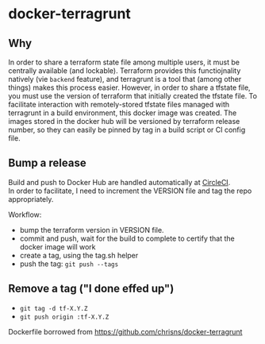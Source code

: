 # docker-terragrunt

## Why
In order to share a terraform state file among multiple users, it must be centrally available (and lockable).
Terraform provides this functiojnality natively (vie `backend` feature), and terragrunt is a tool that (among other things) makes this process easier.
However, in order to share a tfstate file, you must use the version of terraform that initially created the tfstate file.  To facilitate interaction with
remotely-stored tfstate files managed with terragrunt in a build environment, this docker image was created.  The images stored in the docker hub will be
versioned by terraform release number, so they can easily be pinned by tag in a build script or CI config file.
## Bump a release
Build and push to Docker Hub are handled automatically at [CircleCI](https://circleci.com/gh/mikewaters/docker-terragrunt).  
In order to facilitate, I need to increment the VERSION file and tag the repo appropriately.

Workflow:

  - bump the terraform version in VERSION file.
  - commit and push, wait for the build to complete to certify that the docker image will work
  - create a tag, using the tag.sh helper
  - push the tag: `git push --tags`

## Remove a tag ("I done effed up")

  - `git tag -d tf-X.Y.Z`
  - `git push origin :tf-X.Y.Z`

Dockerfile borrowed from https://github.com/chrisns/docker-terragrunt
